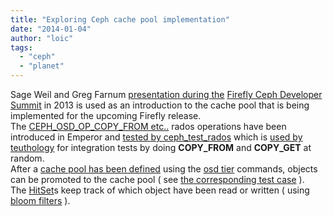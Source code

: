 ```yaml
---
title: "Exploring Ceph cache pool implementation"
date: "2014-01-04"
author: "loic"
tags: 
  - "ceph"
  - "planet"
---
```


Sage Weil and Greg Farnum [presentation during the](http://www.youtube.com/watch?v=DWK5RrNRhHU&feature=share&%23038;t=2h29m18s&%23038;html5=True) [Firefly Ceph Developer Summit](http://wiki.ceph.com/Planning/CDS/CDS_Firefly) in 2013 is used as an introduction to the cache pool that is being implemented for the upcoming Firefly release.  
The [CEPH\_OSD\_OP\_COPY\_FROM etc..](https://github.com/ceph/ceph/blob/master/src/include/rados.h#L225) rados operations have been introduced in Emperor and [tested by ceph\_test\_rados](https://github.com/ceph/ceph/blob/master/src/test/osd/TestRados.cc#L156) which is [used by teuthology](https://github.com/ceph/teuthology/blob/3cffea4917d7a00220723cf013cd2f95d436c78b/teuthology/task/rados.py#L15) for integration tests by doing **COPY\_FROM** and **COPY\_GET** at random.  
After a [cache pool has been defined](https://github.com/ceph/ceph/blob/master/doc/dev/cache-pool.rst) using the [osd tier](https://github.com/ceph/ceph/blob/master/src/mon/MonCommands.h#L542) commands, objects can be promoted to the cache pool ( see [the corresponding test case](https://github.com/ceph/ceph/blob/master/src/test/librados/tier.cc#L182) ).  
The [HitSet](https://github.com/ceph/ceph/blob/master/src/osd/HitSet.cc)s keep track of which object have been read or written ( using [bloom filters](https://github.com/ceph/ceph/blob/master/src/common/bloom_filter.hpp) ).

